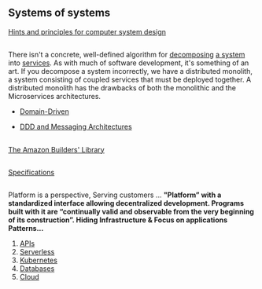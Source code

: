 ## Systems of systems

[Hints and principles for computer system design](https://www.microsoft.com/en-us/research/uploads/prod/2019/09/Hints-137-short.pdf)

##

There isn't a concrete, well-defined algorithm for [decomposing](https://blog.acolyer.org/2016/09/05/on-the-criteria-to-be-used-in-decomposing-systems-into-modules/) [a system](https://queue.acm.org/detail.cfm?id=3395214) into [services](Modeling.md). As with much of software development, it's something of an art. If you decompose a system incorrectly, we have a distributed monolith, a system consisting of coupled services that must be deployed together. A distributed monolith has the drawbacks of both the monolithic and the Microservices architectures.

* [Domain-Driven](https://www.dddheuristics.com/)

* [DDD and Messaging Architectures](https://verraes.net/2019/05/ddd-msg-arch/)

##

[The Amazon Builders' Library](https://aws.amazon.com/builders-library/)

##

[Specifications](../System/Specs.md)

##

Platform is a perspective, Serving customers ... **"Platform” with a standardized interface allowing decentralized development. Programs built with it are “continually valid and observable from the very beginning of its construction”. Hiding Infrastructure & Focus on applications Patterns...** 

1. [APIs](../System/API.md)
1. [Serverless](../System/Serverless.md)
2. [Kubernetes](../System/Kubernetes.md)
3. [Databases](../System/Databases.md)
4. [Cloud](../System/Cloud.md)
